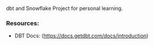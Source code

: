 dbt and Snowflake Project for personal learning.

### Resources:
- DBT Docs: (https://docs.getdbt.com/docs/introduction)

